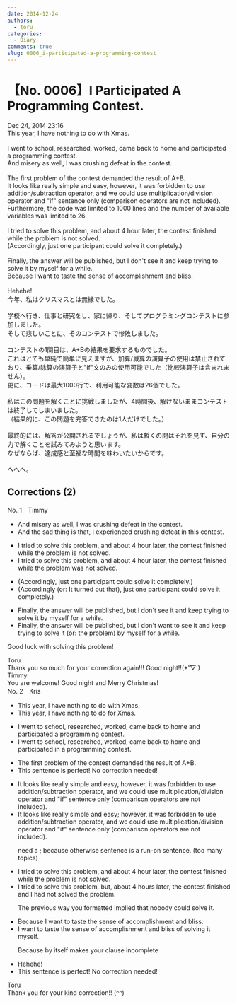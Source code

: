 ```yaml
---
date: 2014-12-24
authors:
  - toru
categories:
  - Diary
comments: true
slug: 0006_i-participated-a-programming-contest
---
```


# 【No. 0006】I Participated A Programming Contest.
<div class="date">Dec 24, 2014 23:16</div>
<div id="post"><div id="body_show_ori">
This year, I have nothing to do with Xmas.<br/><br/>I went to school, researched, worked, came back to home and participated a programming contest.<br/>And misery as well, I was crushing defeat in the contest.<br/><br/>The first problem of the contest demanded the result of A+B.<br/>It looks like really simple and easy, however, it was forbidden to use addition/subtraction operator, and we could use multiplication/division operator and "if" sentence only (comparison operators are not included).<br/>Furthermore, the code was limited to 1000 lines and the number of available variables was limited to 26. <br/><br/>I tried to solve this problem, and about 4 hour later, the contest finished while the problem is not solved.<br/>(Accordingly, just one participant could solve it completely.)<br/><br/>Finally, the answer will be published, but I don't see it and keep trying to solve it by myself for a while.<br/>Because I want to taste the sense of accomplishment and bliss.<br/><br/>Hehehe!
</div></div>

<!-- more -->

<div id="post_ja"><div id="body_show_mo">
今年、私はクリスマスとは無縁でした。<br/><br/>学校へ行き、仕事と研究をし、家に帰り、そしてプログラミングコンテストに参加しました。<br/>そして悲しいことに、そのコンテストで惨敗しました。<br/><br/>コンテストの1問目は、A+Bの結果を要求するものでした。<br/>これはとても単純で簡単に見えますが、加算/減算の演算子の使用は禁止されており、乗算/除算の演算子と"if"文のみの使用可能でした（比較演算子は含まれません）。<br/>更に、コードは最大1000行で、利用可能な変数は26個でした。<br/><br/>私はこの問題を解くことに挑戦しましたが、4時間後、解けないままコンテストは終了してしまいました。<br/>（結果的に、この問題を完答できたのは1人だけでした。）<br/><br/>最終的には、解答が公開されるでしょうが、私は暫くの間はそれを見ず、自分の力で解くことを試みてみようと思います。<br/>なぜならば、達成感と至福な時間を味わいたいからです。<br/><br/>へへへ。
</div></div>

## Corrections (2)
<div id="block"><div class="first_name"> No. 1　<span class="just_name">Timmy</span></div><div id="block2">
<ul class="correction_field">
<li class="incorrect">And misery as well, I was crushing defeat in the contest.</li>
<li class="corrected correct">
And <span class="f_blue">the sad thing</span> <span class="f_blue">is that</span>, I <span class="f_blue">experienced</span> crushing defeat in th<span class="f_blue">is</span> contest.
</li>
</ul>
<ul class="correction_field">
<li class="incorrect">I tried to solve this problem, and about 4 hour later, the contest finished while the problem is not solved.</li>
<li class="corrected correct">
I tried to solve this problem, and about 4 hour later, the contest finished while the problem <span class="f_blue">was</span> not solved.
</li>
</ul>
<ul class="correction_field">
<li class="incorrect">(Accordingly, just one participant could solve it completely.)</li>
<li class="corrected correct">
(Accordingly (or: <span class="f_blue">It turned out that</span>), just one participant could solve it completely.)
</li>
</ul>
<ul class="correction_field">
<li class="incorrect">Finally, the answer will be published, but I don't see it and keep trying to solve it by myself for a while.</li>
<li class="corrected correct">
Finally, the answer will be published, but I don't <span class="f_blue">want to</span> see it and keep trying to solve it (or: <span class="f_blue">the problem</span>) by myself for a while.
</li>
</ul>
<p class="comment_small">
 Good luck with solving this problem!
</p>

</div><div class="name"><span class="just_name">Toru</span><br>
Thank you so much for your correction again!!! Good night!!(*'▽')
</div>
<div class="name"><span class="just_name">Timmy</span><br>
You are welcome! Good night and Merry Christmas!
</div>
</div>
<div id="block"><div class="first_name"> No. 2　<span class="just_name">Kris</span></div><div id="block2">
<ul class="correction_field">
<li class="incorrect">This year, I have nothing to do with Xmas.</li>
<li class="corrected correct">
This year, I have nothing to do <span class="f_red">for</span> Xmas.
</li>
</ul>
<ul class="correction_field">
<li class="incorrect">I went to school, researched, worked, came back to home and participated a programming contest.</li>
<li class="corrected correct">
I went to school, researched, worked, came back to home and participated <span class="f_red">in</span> a programming contest.
</li>
</ul>
<ul class="correction_field">
<li class="incorrect">The first problem of the contest demanded the result of A+B.</li>
<li class="corrected perfect">This sentence is perfect! No correction needed!</li>
</ul>
<ul class="correction_field">
<li class="incorrect">It looks like really simple and easy, however, it was forbidden to use addition/subtraction operator, and we could use multiplication/division operator and "if" sentence only (comparison operators are not included).</li>
<li class="corrected correct">
It looks <span class="sline">like</span> really simple and easy<span class="f_red">;</span> however, it was forbidden to use addition/subtraction operator, and we could use multiplication/division operator and "if" sentence only (comparison operators are not included).
<p class="correction_comment">need a ; because otherwise sentence is a run-on sentence. (too many topics)</p>
</li>
</ul>
<ul class="correction_field">
<li class="incorrect">I tried to solve this problem, and about 4 hour later, the contest finished while the problem is not solved.</li>
<li class="corrected correct">
I tried to solve this problem, <span class="f_red">but,</span> about 4 hour<span class="f_red">s</span> later, the contest finished <span class="f_red">and</span> <span class="f_red">I had not solved the problem</span>.
<p class="correction_comment">The previous way you formatted implied that nobody could solve it.</p>
</li>
</ul>
<ul class="correction_field">
<li class="incorrect">Because I want to taste the sense of accomplishment and bliss.</li>
<li class="corrected correct">
I want to taste the sense of accomplishment and bliss <span class="f_red">of solving it myself</span>.
<p class="correction_comment">Because by itself makes your clause incomplete</p>
</li>
</ul>
<ul class="correction_field">
<li class="incorrect">Hehehe!</li>
<li class="corrected perfect">This sentence is perfect! No correction needed!</li>
</ul>
</div><div class="name"><span class="just_name">Toru</span><br>
Thank you for your kind correction!! (^^)
</div>
</div>
